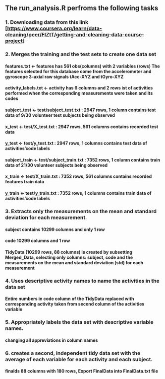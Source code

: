 ## The run_analysis.R perfroms the following tasks
### 1. Downloading data from this link [https://www.coursera.org/learn/data-cleaning/peer/FIZtT/getting-and-cleaning-data-course-project]
### 2. Merges the training and the test sets to create one data set 
#### features.txt <- features has 561 obs(columns) with 2 variables (rows) The features selected for this database come from the accelerometer and gyroscope 3-axial raw signals tAcc-XYZ and tGyro-XYZ

#### activity_labels.txt <- activity has 6 columns and 2 rows ist of activities performed when the corresponding measurements were taken and its codes

#### subject_test <- test/subject_test.txt : 2947 rows, 1 column contains test data of 9/30 volunteer test subjects being observed
#### x_test <- test/X_test.txt : 2947 rows, 561 columns contains recorded test data
#### y_test <- test/y_test.txt : 2947 rows, 1 columns contains test data of activities’code labels
#### subject_train <- test/subject_train.txt : 7352 rows, 1 column contains train data of 21/30 volunteer subjects being observed
#### x_train <- test/X_train.txt : 7352 rows, 561 columns contains recorded features train data
#### y_train <- test/y_train.txt : 7352 rows, 1 columns contains train data of activities’code labels

### 3. Extracts only the measurements on the mean and standard deviation for each measurement.
#### subject contains 10299 columns and only 1 row
#### code 10299 columns and 1 row
#### TidyData (10299 rows, 88 columns) is created by subsetting Merged_Data, selecting only columns: subject, code and the measurements on the mean and standard deviation (std) for each measurement

### 4. Uses descriptive activity names to name the activities in the data set
#### Entire numbers in code column of the TidyData replaced with corresponding activity taken from second column of the  activities variable

### 5. Appropriately labels the data set with descriptive variable names.
#### changing all appreviations in column names

### 6. creates a second, independent tidy data set with the average of each variable for each activity and each subject.
#### finalds 88 columns with 180 rows, Export FinalData into FinalData.txt file

